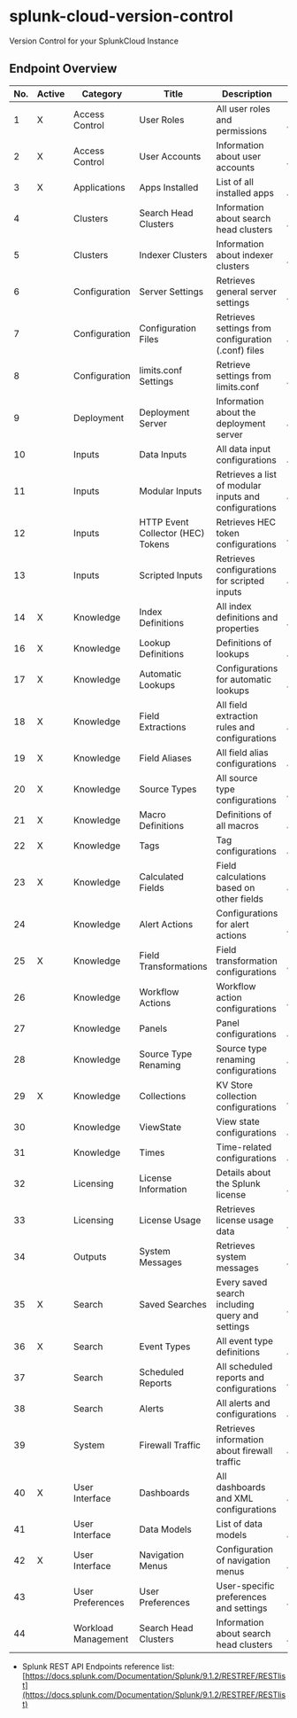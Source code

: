 # splunk-cloud-version-control
Version Control for your SplunkCloud Instance

## Endpoint Overview


| No. | Active    | Category             | Title                                | Description                                         | Command                                                                   |
|-----|-----------|----------------------|--------------------------------------|-----------------------------------------------------|---------------------------------------------------------------------------|
| 1   | X         | Access Control       | User Roles                           | All user roles and permissions                      | `\| rest splunk_server=local /servicesNS/-/-/authorization/roles`           |
| 2   | X         | Access Control       | User Accounts                        | Information about user accounts                     | `\| rest splunk_server=local /servicesNS/-/-/authentication/users`          |
| 3   | X         | Applications         | Apps Installed                       | List of all installed apps                          | `\| rest splunk_server=local /servicesNS/-/-/apps/local`                    |
| 4   |           | Clusters             | Search Head Clusters                 | Information about search head clusters              | `\| rest splunk_server=local /services/shcluster/captain/members`           |
| 5   |           | Clusters             | Indexer Clusters                     | Information about indexer clusters                  | `\| rest splunk_server=local /services/cluster/master/peers`                |
| 6   |           | Configuration        | Server Settings                      | Retrieves general server settings                   | `\| rest splunk_server=local /services/server/settings`                     |
| 7   |           | Configuration        | Configuration Files                  | Retrieves settings from configuration (.conf) files | `\| rest splunk_server=local /services/configs/conf-{filename}`            |
| 8   |           | Configuration        | limits.conf Settings                 | Retrieve settings from limits.conf                  | `\| rest splunk_server=local /services/configs/conf-limits`                 |
| 9   |           | Deployment           | Deployment Server                    | Information about the deployment server             | `\| rest splunk_server=local /services/deployment/server`                   |
| 10  |           | Inputs               | Data Inputs                          | All data input configurations                       | `\| rest splunk_server=local /servicesNS/-/-/data/inputs/all`               |
| 11  |           | Inputs               | Modular Inputs                       | Retrieves a list of modular inputs and configurations | `\| rest splunk_server=local /servicesNS/-/-/data/modular-inputs`          |
| 12  |           | Inputs               | HTTP Event Collector (HEC) Tokens    | Retrieves HEC token configurations                  | `\| rest splunk_server=local /servicesNS/-/-/data/inputs/http`             |
| 13  |           | Inputs               | Scripted Inputs                      | Retrieves configurations for scripted inputs        | `\| rest splunk_server=local /servicesNS/-/-/data/inputs/script`           |
| 14  | X         | Knowledge            | Index Definitions                    | All index definitions and properties                | `\| rest splunk_server=local /servicesNS/-/-/data/indexes`                  |
| 16  | X         | Knowledge            | Lookup Definitions                   | Definitions of lookups                              | `\| rest splunk_server=local /servicesNS/-/-/data/transforms/lookups`       |
| 17  | X         | Knowledge            | Automatic Lookups                    | Configurations for automatic lookups                | `\| rest splunk_server=local /servicesNS/-/-/props/lookups`                 |
| 18  | X         | Knowledge            | Field Extractions                    | All field extraction rules and configurations       | `\| rest splunk_server=local /servicesNS/-/-/data/props/extractions`        |
| 19  | X         | Knowledge            | Field Aliases                        | All field alias configurations                      | `\| rest splunk_server=local /servicesNS/-/-/data/props/aliases`            |
| 20  | X         | Knowledge            | Source Types                         | All source type configurations                      | `\| rest splunk_server=local /servicesNS/-/-/data/props/sourcetypes`        |
| 21  | X         | Knowledge            | Macro Definitions                    | Definitions of all macros                           | `\| rest splunk_server=local /servicesNS/-/-/admin/macros`                  |
| 22  | X         | Knowledge            | Tags                                 | Tag configurations                                  | `\| rest splunk_server=local /servicesNS/-/-/configs/conf-tags`             |
| 23  | X         | Knowledge            | Calculated Fields                    | Field calculations based on other fields            | `\| rest splunk_server=local /servicesNS/-/-/data/props/calcfields`         |
| 24  |           | Knowledge            | Alert Actions                        | Configurations for alert actions                    | `\| rest splunk_server=local /servicesNS/-/-/saved/alert_actions`           |
| 25  | X         | Knowledge            | Field Transformations                | Field transformation configurations                 | `\| rest splunk_server=local /servicesNS/-/-/data/transforms/extractions`   |
| 26  |           | Knowledge            | Workflow Actions                     | Workflow action configurations                      | `\| rest splunk_server=local /servicesNS/-/-/data/ui/workflow-actions`      |
| 27  |           | Knowledge            | Panels                               | Panel configurations                                | `\| rest splunk_server=local /servicesNS/-/-/data/ui/panels`                |
| 28  |           | Knowledge            | Source Type Renaming                 | Source type renaming configurations                 | `\| rest splunk_server=local /servicesNS/-/-/data/props/sourcetype-rename`  |
| 29  | X         | Knowledge            | Collections                          | KV Store collection configurations                  | `\| rest splunk_server=local /servicesNS/-/-/storage/collections/config`    |
| 30  |           | Knowledge            | ViewState                            | View state configurations                           | `\| rest splunk_server=local /servicesNS/-/-/configs/conf-viewstates`       |
| 31  |           | Knowledge            | Times                                | Time-related configurations                         | `\| rest splunk_server=local /servicesNS/-/-/configs/conf-times`            |
| 32  |           | Licensing            | License Information                  | Details about the Splunk license                    | `\| rest splunk_server=local /services/licenser/licenses`                   |
| 33  |           | Licensing            | License Usage                        | Retrieves license usage data                        | `\| rest splunk_server=local /services/licenser/usage`                      |
| 34  |           | Outputs              | System Messages                      | Retrieves system messages                           | `\| rest splunk_server=local /services/messages`                            |
| 35  | X         | Search               | Saved Searches                       | Every saved search including query and settings     | `\| rest splunk_server=local /servicesNS/-/-/saved/searches`                |
| 36  | X         | Search               | Event Types                          | All event type definitions                          | `\| rest splunk_server=local /servicesNS/-/-/saved/eventtypes`              |
| 37  |           | Search               | Scheduled Reports                    | All scheduled reports and configurations            | `\| rest splunk_server=local /servicesNS/-/-/scheduled/views`               |
| 38  |           | Search               | Alerts                               | All alerts and configurations                       | `\| rest splunk_server=local /servicesNS/-/-/alerts`                        |
| 39  |           | System               | Firewall Traffic                     | Retrieves information about firewall traffic        | `\| rest splunk_server=local /services/firewall/traffic`                    |
| 40  | X         | User Interface       | Dashboards                           | All dashboards and XML configurations               | `\| rest splunk_server=local /servicesNS/-/-/data/ui/views`                 |
| 41  |           | User Interface       | Data Models                          | List of data models                                 | `\| rest splunk_server=local /servicesNS/-/-/datamodel/model`               |
| 42  | X         | User Interface       | Navigation Menus                     | Configuration of navigation menus                   | `\| rest splunk_server=local /servicesNS/-/-/data/ui/nav`                   |
| 43  |           | User Preferences     | User Preferences                     | User-specific preferences and settings              | `\| rest splunk_server=local /servicesNS/-/-/admin/user-prefs`              |
| 44  |           | Workload Management  | Search Head Clusters                 | Information about search head clusters              | `\| rest splunk_server=local /services/shcluster/captain/members`           |

* Splunk REST API Endpoints reference list: [https://docs.splunk.com/Documentation/Splunk/9.1.2/RESTREF/RESTlist](https://docs.splunk.com/Documentation/Splunk/9.1.2/RESTREF/RESTlist)

